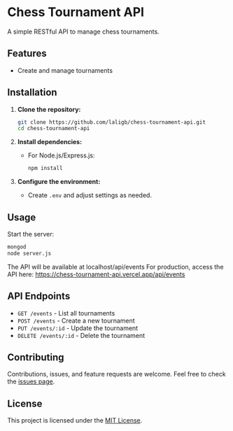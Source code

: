 # Chess Tournament API

A simple RESTful API to manage chess tournaments.

## Features

- Create and manage tournaments

## Installation

1. **Clone the repository:**

   ```bash
   git clone https://github.com/laligb/chess-tournament-api.git
   cd chess-tournament-api
   ```

2. **Install dependencies:**

   - For Node.js/Express.js:
     ```bash
     npm install
     ```

3. **Configure the environment:**

   - Create `.env` and adjust settings as needed.

## Usage

Start the server:

```bash
mongod
node server.js
```

The API will be available at localhost/api/events
For production, access the API here: https://chess-tournament-api.vercel.app/api/events

## API Endpoints

- `GET /events` - List all tournaments
- `POST /events` - Create a new tournament
- `PUT /events/:id` - Update the tournament
- `DELETE /events/:id` - Delete the tournament

## Contributing

Contributions, issues, and feature requests are welcome. Feel free to check the [issues page](https://github.com/laligb/chess-tournament-api/issues).

## License

This project is licensed under the [MIT License](LICENSE).
